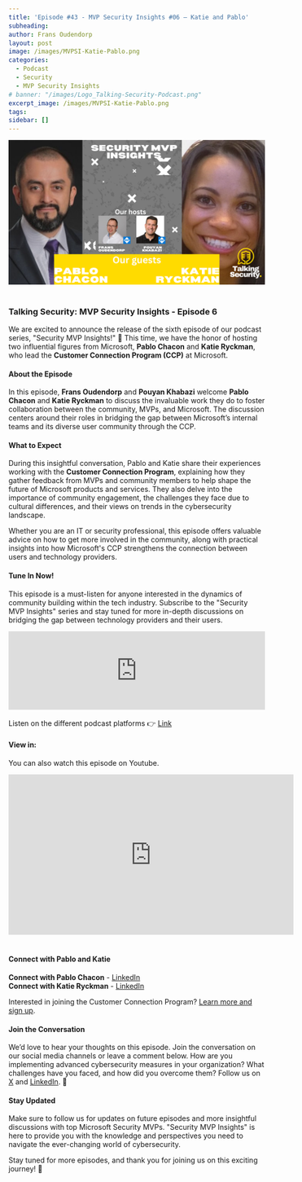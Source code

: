 ```yaml
---
title: 'Episode #43 - MVP Security Insights #06 – Katie and Pablo'
subheading: 
author: Frans Oudendorp
layout: post
image: /images/MVPSI-Katie-Pablo.png
categories:
  - Podcast
  - Security
  - MVP Security Insights
# banner: "/images/Logo_Talking-Security-Podcast.png"
excerpt_image: /images/MVPSI-Katie-Pablo.png
tags: 
sidebar: []
---
```


<div>
  <img width="600" src="/images/MVPSI-Katie-Pablo.png" >
</div> <br>

### Talking Security: MVP Security Insights - Episode 6

We are excited to announce the release of the sixth episode of our podcast series, "Security MVP Insights!" 🎉 This time, we have the honor of hosting two influential figures from Microsoft, **Pablo Chacon** and **Katie Ryckman**, who lead the **Customer Connection Program (CCP)** at Microsoft.

#### About the Episode
In this episode, **Frans Oudendorp** and **Pouyan Khabazi** welcome **Pablo Chacon** and **Katie Ryckman** to discuss the invaluable work they do to foster collaboration between the community, MVPs, and Microsoft. The discussion centers around their roles in bridging the gap between Microsoft’s internal teams and its diverse user community through the CCP.

#### What to Expect
During this insightful conversation, Pablo and Katie share their experiences working with the **Customer Connection Program**, explaining how they gather feedback from MVPs and community members to help shape the future of Microsoft products and services. They also delve into the importance of community engagement, the challenges they face due to cultural differences, and their views on trends in the cybersecurity landscape.

Whether you are an IT or security professional, this episode offers valuable advice on how to get more involved in the community, along with practical insights into how Microsoft's CCP strengthens the connection between users and technology providers.

#### Tune In Now!
This episode is a must-listen for anyone interested in the dynamics of community building within the tech industry. Subscribe to the "Security MVP Insights" series and stay tuned for more in-depth discussions on bridging the gap between technology providers and their users.

<iframe src="https://player.rss.com/talking-security/1680487?theme=dark" title="MVP Insights E06 - Strengthening Community Connections with Pablo Chacon and Katie Ryckman" width="100%" height="154px" frameborder="0" allow="accelerometer; autoplay; clipboard-write; encrypted-media; gyroscope; picture-in-picture" allowfullscreen scrolling="no"><a href="https://rss.com/podcasts/talking-security/1680487">MVP Insights E06 - Strengthening Community Connections with Pablo Chacon and Katie Ryckman</a></iframe>
<br>

Listen on the different podcast platforms 👉 [Link][rss-listen-on]

#### View in:
You can also watch this episode on Youtube.
<br>
<center>
<iframe width="560" height="315" src="https://www.youtube.com/embed/iQW-4ct7G30?si=Ry8i4iRjyV79mL1P" title="YouTube video player" frameborder="0" allow="accelerometer; autoplay; clipboard-write; encrypted-media; gyroscope; picture-in-picture; web-share" referrerpolicy="strict-origin-when-cross-origin" allowfullscreen></iframe>
</center>
<br>

#### Connect with Pablo and Katie
**Connect with Pablo Chacon** - [LinkedIn](https://www.linkedin.com/in/pjchacon/)  
**Connect with Katie Ryckman** - [LinkedIn](https://www.linkedin.com/in/katieryckman/)

Interested in joining the Customer Connection Program? [Learn more and sign up](https://AKA.MS/joinCCP).

#### Join the Conversation
We’d love to hear your thoughts on this episode. Join the conversation on our social media channels or leave a comment below. How are you implementing advanced cybersecurity measures in your organization? What challenges have you faced, and how did you overcome them? Follow us on [X][twitter] and [LinkedIn][linkedin]. 👋

#### Stay Updated
Make sure to follow us for updates on future episodes and more insightful discussions with top Microsoft Security MVPs. "Security MVP Insights" is here to provide you with the knowledge and perspectives you need to navigate the ever-changing world of cybersecurity.

Stay tuned for more episodes, and thank you for joining us on this exciting journey! 🙌




[spotify]: #
[apple-podcast]: #
[tunein-podcast]: #
[twitter]: https://twitter.com/SecurityTalking
[linkedin]: https://www.linkedin.com/company/talkingsecurity-podcast
[youtube]: https://www.youtube.com/@TalkingSecurity
[linkedin-frans]: https://www.linkedin.com/in/fransoudendorp/
[linkedin-pouyan]: https://www.linkedin.com/in/pkhabazi/
[linkedin-mona]: https://www.linkedin.com/in/monaghadiri/
[blog-mona]: #
[rss-listen-on]: https://rss.com/podcasts/talking-security/?listen-on=true
